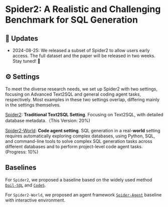 # Spider2: A Realistic and Challenging Benchmark for SQL Generation

<!-- ![Local Image](./assets/Spider2_Main.png) -->


## 📢 Updates

- 2024-08-25: We released a subset of Spider2 to allow users early access. The full dataset and the paper will be released in two weeks. Stay tuned! 🤗


## ⚙️ Settings

To meet the diverse research needs, we set up Spider2 with two settings, focusing on Advanced Text2SQL and general coding agent tasks, respectively. Most examples in these two settings overlap, differing mainly in the settings themselves.

[Spider2](https://github.com/xlang-ai/Spider2/tree/main/Spider2): **Traditional Text2SQL Setting**. Focusing on Text2SQL, with detailed database metadata.（This Version: 20%)

[Spider2-World](https://github.com/xlang-ai/Spider2/tree/main/Spider2-World): **Code agent setting**. SQL generation in a real-**world** setting requires automatically exploring complex databases, using Python, SQL, and command-line tools to solve complex SQL generation tasks across different databases and to perform project-level code agent tasks. (Progress: 10%)


## Baselines

For `Spider2`, we proposed a baseline based on the widely used method [`Dail-SQL`](https://github.com/xlang-ai/Spider2/tree/main/Spider2-baselines/DailSQL) and [`CodeS`](https://github.com/xlang-ai/Spider2/tree/main/Spider2-baselines/CodeS).

For `Spider2-World`, we proposed an agent framework [`Spider-Agent`](https://github.com/xlang-ai/Spider2/tree/main/Spider-Agent) baseline with interactive environment. 




